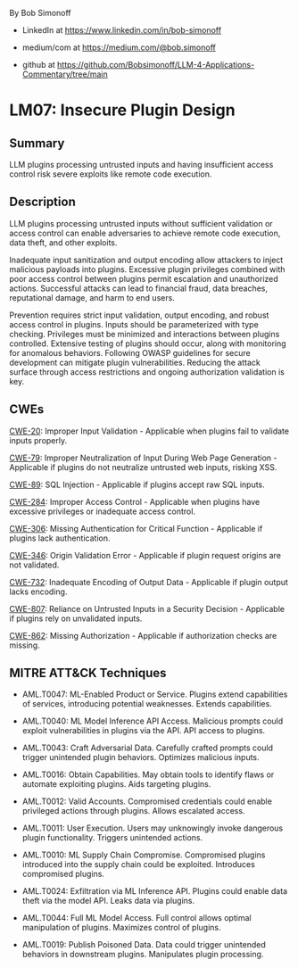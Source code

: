 By Bob Simonoff

- LinkedIn at https://www.linkedin.com/in/bob-simonoff

- medium/com at https://medium.com/@bob.simonoff

- github at https://github.com/Bobsimonoff/LLM-4-Applications-Commentary/tree/main


# LM07: Insecure Plugin Design

## Summary
LLM plugins processing untrusted inputs and having insufficient access control risk severe exploits like remote code execution.

## Description

LLM plugins processing untrusted inputs without sufficient validation or access control can enable adversaries to achieve remote code execution, data theft, and other exploits.

Inadequate input sanitization and output encoding allow attackers to inject malicious payloads into plugins. Excessive plugin privileges combined with poor access control between plugins permit escalation and unauthorized actions. Successful attacks can lead to financial fraud, data breaches, reputational damage, and harm to end users.

Prevention requires strict input validation, output encoding, and robust access control in plugins. Inputs should be parameterized with type checking. Privileges must be minimized and interactions between plugins controlled. Extensive testing of plugins should occur, along with monitoring for anomalous behaviors. Following OWASP guidelines for secure development can mitigate plugin vulnerabilities. Reducing the attack surface through access restrictions and ongoing authorization validation is key.

## CWEs

[CWE-20](https://cwe.mitre.org/data/definitions/20.html): Improper Input Validation - Applicable when plugins fail to validate inputs properly. 

[CWE-79](https://cwe.mitre.org/data/definitions/79.html): Improper Neutralization of Input During Web Page Generation - Applicable if plugins do not neutralize untrusted web inputs, risking XSS.

[CWE-89](https://cwe.mitre.org/data/definitions/89.html): SQL Injection - Applicable if plugins accept raw SQL inputs. 

[CWE-284](https://cwe.mitre.org/data/definitions/284.html): Improper Access Control - Applicable when plugins have excessive privileges or inadequate access control.

[CWE-306](https://cwe.mitre.org/data/definitions/306.html): Missing Authentication for Critical Function - Applicable if plugins lack authentication.

[CWE-346](https://cwe.mitre.org/data/definitions/346.html): Origin Validation Error - Applicable if plugin request origins are not validated. 

[CWE-732](https://cwe.mitre.org/data/definitions/732.html): Inadequate Encoding of Output Data - Applicable if plugin output lacks encoding.

[CWE-807](https://cwe.mitre.org/data/definitions/807.html): Reliance on Untrusted Inputs in a Security Decision - Applicable if plugins rely on unvalidated inputs.

[CWE-862](https://cwe.mitre.org/data/definitions/862.html): Missing Authorization - Applicable if authorization checks are missing.


## MITRE ATT&CK Techniques

- AML.T0047: ML-Enabled Product or Service. Plugins extend capabilities of services, introducing potential weaknesses. Extends capabilities.

- AML.T0040: ML Model Inference API Access. Malicious prompts could exploit vulnerabilities in plugins via the API. API access to plugins.

- AML.T0043: Craft Adversarial Data. Carefully crafted prompts could trigger unintended plugin behaviors. Optimizes malicious inputs.

- AML.T0016: Obtain Capabilities. May obtain tools to identify flaws or automate exploiting plugins. Aids targeting plugins.

- AML.T0012: Valid Accounts. Compromised credentials could enable privileged actions through plugins. Allows escalated access.

- AML.T0011: User Execution. Users may unknowingly invoke dangerous plugin functionality. Triggers unintended actions.

- AML.T0010: ML Supply Chain Compromise. Compromised plugins introduced into the supply chain could be exploited. Introduces compromised plugins. 

- AML.T0024: Exfiltration via ML Inference API. Plugins could enable data theft via the model API. Leaks data via plugins.

- AML.T0044: Full ML Model Access. Full control allows optimal manipulation of plugins. Maximizes control of plugins.

- AML.T0019: Publish Poisoned Data. Data could trigger unintended behaviors in downstream plugins. Manipulates plugin processing.